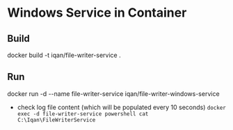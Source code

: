 # Windows Service in Container

## Build
docker build -t iqan/file-writer-service .

## Run
docker run -d --name file-writer-service iqan/file-writer-windows-service

- check log file content (which will be populated every 10 seconds) `docker exec -d file-writer-service powershell cat C:\Iqan\FileWriterService`